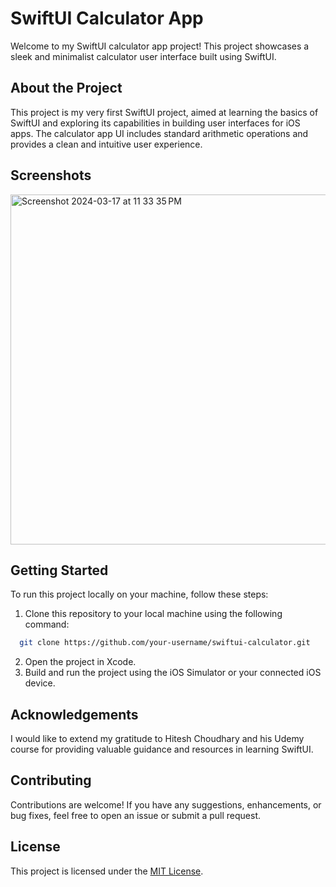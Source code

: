 # SwiftUI Calculator App

Welcome to my SwiftUI calculator app project! This project showcases a sleek and minimalist calculator user interface built using SwiftUI.

## About the Project

This project is my very first SwiftUI project, aimed at learning the basics of SwiftUI and exploring its capabilities in building user interfaces for iOS apps. The calculator app UI includes standard arithmetic operations and provides a clean and intuitive user experience.

## Screenshots
<img width="560" alt="Screenshot 2024-03-17 at 11 33 35 PM" src="https://github.com/Prashant4900/calculator-swiftui/assets/62440911/ecca3326-4858-4859-bdc3-33bae2e5de90">

## Getting Started

To run this project locally on your machine, follow these steps:

1. Clone this repository to your local machine using the following command:
```bash
  git clone https://github.com/your-username/swiftui-calculator.git
```
2. Open the project in Xcode.
3. Build and run the project using the iOS Simulator or your connected iOS device.

## Acknowledgements

I would like to extend my gratitude to Hitesh Choudhary and his Udemy course for providing valuable guidance and resources in learning SwiftUI.

## Contributing

Contributions are welcome! If you have any suggestions, enhancements, or bug fixes, feel free to open an issue or submit a pull request.

## License

This project is licensed under the [MIT License](LICENSE).
